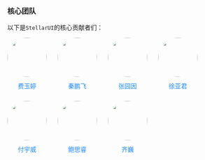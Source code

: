 ### 核心团队  
以下是`StellarUI`的核心贡献者们：
<style>
.con-box{
	display: flex;
	flex-wrap:wrap;
	column-gap: 25px;
	row-gap: 25px;
	margin-bottom: 40px;
}
.con-item {
	display: flex;
	flex-direction: column;
	row-gap: 10px;
}
.con-image {
	width: 90px !important;
	height: 90px !important;
	border-radius: 50%;
}

.con-box a:link,
.con-box a:visited,
.con-box a:hover,
.con-box a:active {
	text-decoration: none !important;
	color: #1989fa !important;
}

.con-box .name {
	color: #1989fa !important;
	text-align: center;
}
</style>
<div class="con-box">
	<div class="con-item">
		<a>
			<image class="con-image" src="https://image.whzb.com/chain/StellarUI/头像/费玉婷.png"></image>
		</a>
		<a><div class="name">费玉婷</div></a>
	</div>
	<div class="con-item">
		<a target="_blank" href="https://github.com/HEXIAYUE">
			<image class="con-image" src="https://image.whzb.com/chain/StellarUI/头像/秦鹏飞.png"></image>
		</a>
		<a target="_blank" href="https://github.com/HEXIAYUE"><div class="name">秦鹏飞</div></a>
	</div>
	<div class="con-item">
		<a  target="_blank" href="https://github.com/zyydfaglory">
			<image class="con-image" src="https://image.whzb.com/chain/StellarUI/头像/张园因.png"></image>
		</a>
		<a target="_blank" href="https://github.com/zyydfaglory"><div class="name">张园因</div></a>
	</div>
	<div class="con-item">
		<a  target="_blank" href="https://github.com/woyou0712">
			<image class="con-image" src="https://image.whzb.com/chain/StellarUI/头像/徐亚君.png"></image>
		</a>
		<a target="_blank" href="https://github.com/woyou0712"><div class="name">徐亚君</div></a>
	</div>
	<div class="con-item">
		<a target="_blank" href="https://github.com/fxxisme">
			<image class="con-image" src="https://image.whzb.com/chain/StellarUI/头像/付宇威.png"></image>
		</a>
		<a target="_blank" href="https://github.com/fxxisme"><div class="name">付宇威</div></a>
	</div>
	<div class="con-item">
		<a>
			<image class="con-image" src="https://image.whzb.com/chain/StellarUI/头像/鲍思睿.png"></image>
		</a>
		<a><div class="name">鲍思睿</div></a>
	</div>
	<div class="con-item">
		<a>   
			<image class="con-image" src="https://image.whzb.com/chain/StellarUI/头像/齐巍.png"></image>
		</a>
		<a><div class="name">齐巍</div></a>
	</div>
</div>